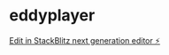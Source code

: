 # eddyplayer

[Edit in StackBlitz next generation editor ⚡️](https://stackblitz.com/~/github.com/espeon/eddyplayer)